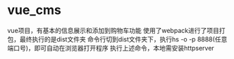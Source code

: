 # vue_cms
vue项目，有基本的信息展示和添加到购物车功能
使用了webpack进行了项目打包，最终执行的是dist文件夹
命令行切到dist文件夹下，执行hs -o -p 8888(任意端口号)，即可自动在浏览器打开程序
执行上述命令，本地需安装httpserver
